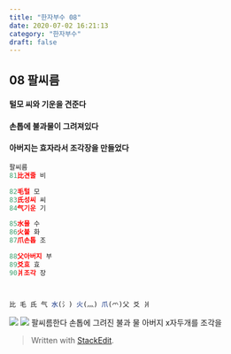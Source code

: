 ```yaml
---
title: "한자부수 08"
date: 2020-07-02 16:21:13
category: "한자부수"
draft: false
---
```

## 08 팔씨름
#### 털모 씨와 기운을 견준다
#### 손톱에 불과물이 그려져있다
#### 아버지는 효자라서 조각장을 만들었다
```js
팔씨름
81比견줄 비

82毛털 모
83氏성씨 씨
84气기운 기

85水물 수
86火불 화
87爪손톱 조

88父아버지 부
89爻효 효
90爿조각 장



比 毛 氏 气 水(氵) 火(灬) 爪(爫)父 爻 爿
```
![](https://i.ibb.co/HHyZMkZ/2020-07-02-11-33-53.png)
![](https://i.ibb.co/0Vzb4LQ/2020-06-26-11-19-45.png)
팔씨름한다
손톱에 그려진 불과 물
아버지 x자두개를  조각을 
> Written with [StackEdit](https://stackedit.io/).
<!--stackedit_data:
eyJoaXN0b3J5IjpbMTU2NDMzMzE0MiwtMTg2MDQwNjgwOCwxNj
kxNTI1MjU0LC0yOTU5NTE0NCw4NDc3MzM4NDgsLTE1NzE3MTM4
NzYsMTY1NjQyMzY3MiwtNjA5Mzk5MDcwXX0=
-->